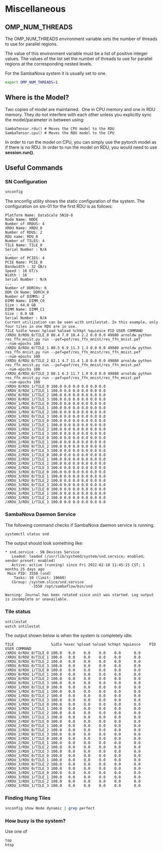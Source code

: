 # Miscellaneous

## OMP_NUM_THREADS

The OMP_NUM_THREADS environment variable sets the number of threads to use for parallel regions.

The value of this environment variable must be a list of positive integer values. The values of the list set the number of threads to use for parallel regions at the corresponding nested levels.

For the SambaNova system it is usually set to one.

```bash
export OMP_NUM_THREADS=1
```

## Where is the Model?

Two copies of model are maintained.  One in CPU memory and one in RDU
memory. They do not interfere with each other unless you explicitly sync
the model/parameter in between using:

```text
SambaTensor.rdu() # Moves the CPU model to the RDU
SambaTensor.cpu() # Moves the RDU model to the CPU
```

In order to run the model on CPU, you can simply use the pytorch model
as if there is no RDU.
In order to run the model on RDU, you would need to use **session.run()**.

<!---
## Computing Loss on Host - to be removed. 

From Engineering:

"If we want to compute loss on the host, the first step is to run
forward section first on RDU, then compute a loss between an output
tensor and a label tensor, run loss backward on host to compute output’s
gradients afterwards, and finally run backward and optimizer sections on
RDU.  Look at
/opt/sambaflow/apps/image/pytorch/unet/estimators/estimatorcore.py on
sm-02."

1. Run forward section on RDU;

2. Compute a loss between an output tensor and a label tensor;

3. Run loss backward on host to compute output’s gradients; and

4. Run backward and optimizer sections on RDU.

## Slurm -- to be moved as part as Job queueing 

**NOTE:  Please be mindful of how you are using the system.
For example, run larger jobs in the evening or on weekends.**

### Srun

You may use **srun** to execute the Python interpreter with a script.

Example:

```bash
srun python lenet.py compile -b=1 --pef-name="lenet" --output-folder="pef"
```

### Sbatch

To use Slurm **sbatch**, create **submit-lenet-job.sh** with the following
contents:

```bash
#!/bin/sh

python lenet.py compile -b=1 --pef-name="lenet" --output-folder="pef"
```

Then

```bash
sbatch --output=pef/lenet/output.log submit-lenet-job.sh
```

### Squeue

Squeue will give you the queue status.

```bash
squeue
```

## MPI -- TODO -- this needs to be redone - may be part of data parallel page. 

1. How are MPI ranks mapped to RDU?

    - Ranks are assigned by MPI, but the mapping between ranks and RDU
    is created and maintained by the SambaCCL (Collective
    Communication Library).

2. What is the ordering of RDUs and replicas?

    - SambaFlow has no preferred ordering and which replicas go to
    which RDUs is ultimately decided by resource availability.

3. Does SambaFlow handle the mapping to RDUs, or is that handled by
    **mpirun**?

    - Yes, it is handled by SambaFlow, specifically by the SambaCCL.

4. How are ALL-GATHER and ALL-REDUCE actually carried out (e.g., what
    algorithms do we use)?

    - For both, we support ring and hierarchical algorithms.

## Select RDU and Node -- no use case for this

You can tell Slurm what node to use. To specify a tile you can set and
environment variable.
Use the 32-bit **SF\_RNT\_TILE\_AFFINITY** environment variable to hint
scheduler to choose the physical RDU/TILE, where your graph should be
running. Each nibble (4-bit set) maps to an RDU. In other words,

```text
Bit\[0-3\] maps to RDU0, Bit\[4-7\] maps to RDU1, and so on until
Bit\[31-28\] maps to RDU7. Each bit within the nibble is a Tile ID that
maps to a physical tile on the RDU, starting from LSB (0) to MSB (3).
RDU0= 0xf all of 0
RDU1= 0xf0 all of 1
RDU2= 0xf00 all of 2
RDU3= 0xf000 all of 3
RDU4= 0xf0000 all of 4
RDU5= 0xf00000 all of 5
RDU6= 0xf000000 all of 6
RDU7= 0xf0000000 all of 7
```


## FFTs -- to be removed - may be obsolete. 

Here is an update from SambaNova about the FFT.  They can already do
1dfft on **n** in array **[bs, n, m]** (bs: batch size). The maximum
**n x m** size is 256 x 256. Their next step is to make the array larger
than 256 and make it work for 2D.

Arthur, I tried replacing F.interpolate( with nn.ConvTranspose2d( in
smallUnet.py - it seems to work, with slightly smaller training and test
losses after 600 epochs. I'm emailing a patch file for you to look
at.

```text
(my_env) arnoldw@thetagpu05:/projects/datascience/arnoldw/SkX_NN$ cat smallUnet.py.patch 
--- smallUnet.py.baseline   2021-09-02 16:15:25.000000000 -0500
+++ smallUnet.py    2021-09-02 16:17:32.000000000 -0500
@@ -161,14 +161,24 @@
         self.conv = nn.Conv2d(
             input_channels, output_channels,
             kernel_size=1, stride=1, padding=0)
+        self.upsample2x = nn.ConvTranspose2d(
+            input_channels,
+            input_channels,
+            3,
+            stride=2,
+            padding=(1, 1),
+            output_padding=(1, 1))
     def forward(self, x):
         '''Defines a forward path'''
-        x = F.interpolate(
-            x, scale_factor=self.scale_factor, mode=self.mode)
+        # pdb.set_trace()
+        if (self.scale_factor == 2):
+            x  = self.upsample2x(x)
+        else:
+            x = F.interpolate(
+                x, scale_factor=self.scale_factor, mode=self.mode)
         return self.conv(x)
-
 def rng_seed(seed):
     torch.manual_seed(seed)
     np.random.seed(seed)```
```
--->

<!---
## How to Use Inference Arg - TODO - this needs to be redone - we are not sure what changes with or without inference - should be done with a use case.

Bruce: just add --inference both to compile and run commands. See here: https://docs.sambanova.ai/sambanova-docs/1.8/developer/getting-started.html#_options

Examples: https://docs.sambanova.ai/sambanova-docs/1.8/developer/run-examples-language.html -Rick W
9/8/2021
It sounds like --inference is supposed to work with every CLI command.

So, compile --inference and measure-performance --inference work.
Also, run --inference works.

## Data Parallel -- This should be part of Dataparallel page anyway

If the code is correct(distributed loader) the compile looks like:

```bash
python unet_main.py compile --batch-size=48 --data-parallel -ws 2 --pef-name=dillon_2k_b48_dp
```

The run command looks like:

```bash
python unet_main.py run -p ${SOFTWARE_HOME}/out/dillon_2k_b48_dp/dillon_2k_b48_dp.pef --data-parallel --reduce-on-rdu
```

You put the run command in a script and use **mpirun** to run the script.

Look at /var/tmp/Additional/slurm/Models/ANL_Acceptance_RC1_8_1/bert_lrg_8.sh
--->
## Useful Commands 
### SN Configuration

```bash
snconfig
```
The snconfig utility shows the static configuration of the system. The configuration on sm-01 for the first RDU is as follows:

```text
Platform Name: DataScale SN10-8
Node Name: NODE
Number of XRDUS: 4
XRDU Name: XRDU_0
Number of RDUS: 2
RDU name: RDU_0
Number of TILES: 4
TILE Name: TILE_0
Serial Number : N/A
...
Number of PCIES: 4
PCIE Name: PCIE_0
Bandwidth : 32 GB/s
Speed : 16 GT/s
Width : 16
Serial Number : N/A
...
Number of DDRCHs: 6
DDR CH Name: DDRCH_0
Number of DIMMS: 2
DIMM Name: DIMM_C0
Size : 64.0 GB
DIMM Name: DIMM_C1
Size : 0.0 GB
Serial Number : N/A
Current utilization can be seen with sntilestat. In this example, only
four tiles in one RDU are in use.
TILE %idle %exec %pload %aload %chkpt %quiesce PID USER COMMAND
/XRDU_0/RDU_0/TILE_0 80.4 7.0 10.4 2.2 0.0 0.0 49880 arnoldw python
res_ffn_mnist.py run --pef=pef/res_ffn_mnist/res_ffn_mnist.pef
--num-epochs 100
/XRDU_0/RDU_0/TILE_1 80.5 6.9 11.3 1.3 0.0 0.0 49880 arnoldw python
res_ffn_mnist.py run --pef=pef/res_ffn_mnist/res_ffn_mnist.pef
--num-epochs 100
/XRDU_0/RDU_0/TILE_2 82.1 4.7 11.4 1.8 0.0 0.0 49880 arnoldw python
res_ffn_mnist.py run --pef=pef/res_ffn_mnist/res_ffn_mnist.pef
--num-epochs 100
/XRDU_0/RDU_0/TILE_3 80.1 6.3 11.7 1.9 0.0 0.0 49880 arnoldw python
res_ffn_mnist.py run --pef=pef/res_ffn_mnist/res_ffn_mnist.pef
--num-epochs 100
/XRDU_0/RDU_1/TILE_0 100.0 0.0 0.0 0.0 0.0 0.0
/XRDU_0/RDU_1/TILE_1 100.0 0.0 0.0 0.0 0.0 0.0
/XRDU_0/RDU_1/TILE_2 100.0 0.0 0.0 0.0 0.0 0.0
/XRDU_0/RDU_1/TILE_3 100.0 0.0 0.0 0.0 0.0 0.0
/XRDU_1/RDU_0/TILE_0 100.0 0.0 0.0 0.0 0.0 0.0
/XRDU_1/RDU_0/TILE_1 100.0 0.0 0.0 0.0 0.0 0.0
/XRDU_1/RDU_0/TILE_2 100.0 0.0 0.0 0.0 0.0 0.0
/XRDU_1/RDU_0/TILE_3 100.0 0.0 0.0 0.0 0.0 0.0
/XRDU_1/RDU_1/TILE_0 100.0 0.0 0.0 0.0 0.0 0.0
/XRDU_1/RDU_1/TILE_1 100.0 0.0 0.0 0.0 0.0 0.0
/XRDU_1/RDU_1/TILE_2 100.0 0.0 0.0 0.0 0.0 0.0
/XRDU_1/RDU_1/TILE_3 100.0 0.0 0.0 0.0 0.0 0.0
/XRDU_2/RDU_0/TILE_0 100.0 0.0 0.0 0.0 0.0 0.0
/XRDU_2/RDU_0/TILE_1 100.0 0.0 0.0 0.0 0.0 0.0
/XRDU_2/RDU_0/TILE_2 100.0 0.0 0.0 0.0 0.0 0.0
/XRDU_2/RDU_0/TILE_3 100.0 0.0 0.0 0.0 0.0 0.0
/XRDU_2/RDU_1/TILE_0 100.0 0.0 0.0 0.0 0.0 0.0
/XRDU_2/RDU_1/TILE_1 100.0 0.0 0.0 0.0 0.0 0.0
/XRDU_2/RDU_1/TILE_2 100.0 0.0 0.0 0.0 0.0 0.0
/XRDU_2/RDU_1/TILE_3 100.0 0.0 0.0 0.0 0.0 0.0
/XRDU_3/RDU_0/TILE_0 100.0 0.0 0.0 0.0 0.0 0.0
/XRDU_3/RDU_0/TILE_1 100.0 0.0 0.0 0.0 0.0 0.0
/XRDU_3/RDU_0/TILE_2 100.0 0.0 0.0 0.0 0.0 0.0
/XRDU_3/RDU_0/TILE_3 100.0 0.0 0.0 0.0 0.0 0.0
/XRDU_3/RDU_1/TILE_0 100.0 0.0 0.0 0.0 0.0 0.0
/XRDU_3/RDU_1/TILE_1 100.0 0.0 0.0 0.0 0.0 0.0
/XRDU_3/RDU_1/TILE_2 100.0 0.0 0.0 0.0 0.0 0.0
/XRDU_3/RDU_1/TILE_3 100.0 0.0 0.0 0.0 0.0 0.0
```

### SambaNova Daemon Service

The following command checks if SambaNova daemon service is running.

```bash
systemctl status snd
```

The output should look something like:

```text
* snd.service - SN Devices Service
   Loaded: loaded (/usr/lib/systemd/system/snd.service; enabled; vendor preset: enabled)
   Active: active (running) since Fri 2022-02-18 11:45:15 CST; 1 months 25 days ago
 Main PID: 3550 (snd)
    Tasks: 10 (limit: 19660)
   CGroup: /system.slice/snd.service
           `-3550 /opt/sambaflow/bin/snd

Warning: Journal has been rotated since unit was started. Log output is incomplete or unavailable.
```

### Tile status

```bash
sntilestat
watch sntilestat
```
The output shown below is when the system is completely idle.

```text
TILE                 %idle %exec %pload %aload %chkpt %quiesce    PID     USER COMMAND
/XRDU_0/RDU_0/TILE_0 100.0   0.0    0.0    0.0    0.0      0.0
/XRDU_0/RDU_0/TILE_1 100.0   0.0    0.0    0.0    0.0      0.0
/XRDU_0/RDU_0/TILE_2 100.0   0.0    0.0    0.0    0.0      0.0
/XRDU_0/RDU_0/TILE_3 100.0   0.0    0.0    0.0    0.0      0.0
/XRDU_0/RDU_1/TILE_0 100.0   0.0    0.0    0.0    0.0      0.0
/XRDU_0/RDU_1/TILE_1 100.0   0.0    0.0    0.0    0.0      0.0
/XRDU_0/RDU_1/TILE_2 100.0   0.0    0.0    0.0    0.0      0.0
/XRDU_0/RDU_1/TILE_3 100.0   0.0    0.0    0.0    0.0      0.0
/XRDU_1/RDU_0/TILE_0 100.0   0.0    0.0    0.0    0.0      0.0
/XRDU_1/RDU_0/TILE_1 100.0   0.0    0.0    0.0    0.0      0.0
/XRDU_1/RDU_0/TILE_2 100.0   0.0    0.0    0.0    0.0      0.0
/XRDU_1/RDU_0/TILE_3 100.0   0.0    0.0    0.0    0.0      0.0
/XRDU_1/RDU_1/TILE_0 100.0   0.0    0.0    0.0    0.0      0.0
/XRDU_1/RDU_1/TILE_1 100.0   0.0    0.0    0.0    0.0      0.0
/XRDU_1/RDU_1/TILE_2 100.0   0.0    0.0    0.0    0.0      0.0
/XRDU_1/RDU_1/TILE_3 100.0   0.0    0.0    0.0    0.0      0.0
/XRDU_2/RDU_0/TILE_0 100.0   0.0    0.0    0.0    0.0      0.0
/XRDU_2/RDU_0/TILE_1 100.0   0.0    0.0    0.0    0.0      0.0
/XRDU_2/RDU_0/TILE_2 100.0   0.0    0.0    0.0    0.0      0.0
/XRDU_2/RDU_0/TILE_3 100.0   0.0    0.0    0.0    0.0      0.0
/XRDU_2/RDU_1/TILE_0 100.0   0.0    0.0    0.0    0.0      0.0
/XRDU_2/RDU_1/TILE_1 100.0   0.0    0.0    0.0    0.0      0.0
/XRDU_2/RDU_1/TILE_2 100.0   0.0    0.0    0.0    0.0      0.0
/XRDU_2/RDU_1/TILE_3 100.0   0.0    0.0    0.0    0.0      0.0
/XRDU_3/RDU_0/TILE_0 100.0   0.0    0.0    0.0    0.0      0.0
/XRDU_3/RDU_0/TILE_1 100.0   0.0    0.0    0.0    0.0      0.0
/XRDU_3/RDU_0/TILE_2 100.0   0.0    0.0    0.0    0.0      0.0
/XRDU_3/RDU_0/TILE_3 100.0   0.0    0.0    0.0    0.0      0.0
/XRDU_3/RDU_1/TILE_0 100.0   0.0    0.0    0.0    0.0      0.0
/XRDU_3/RDU_1/TILE_1 100.0   0.0    0.0    0.0    0.0      0.0
/XRDU_3/RDU_1/TILE_2 100.0   0.0    0.0    0.0    0.0      0.0
/XRDU_3/RDU_1/TILE_3 100.0   0.0    0.0    0.0    0.0      0.0
```

<!---
## What are Spatial Batches ?

--spatial_train argument is used for training in "spatial mapping mode" for applications like Uno, where the loss is calculated across the entire spatial batch size. This mode aggregates many minibatches of training inputs (aka samples) and performs multiple iterations of fwd->bwd->param_update in one single execution context. Here a minibatch really means a batch, i.e. how many samples of data you need to perform fwd->bwd to calculate weight gradients and make a weight update. This means in a single execution context, the number weight-updates happened is equal to the number of minibatches inputs provided, and that is what minibatch_count is referring to. In the Uno specific config, minibatch_count=2000 per each execution context, and minibatch_size=16. In 1 epoch, it performs 1 execution context -> train with 2000 batches or 2000 * 16 samples. Why is it done this way? In “spatial mapping”, we do not fetch/dump the (updated)parameters from/to the off-chip memory or host, therefore saving the overhead of memory load/store and host<->device transfers, which significantly helps the performance/throughput.
--->

### Finding Hung Tiles

```bash
snconfig show Node dynamic | grep perfect
```

### How busy is the system?

Use one of

```bash
top
htop
```
